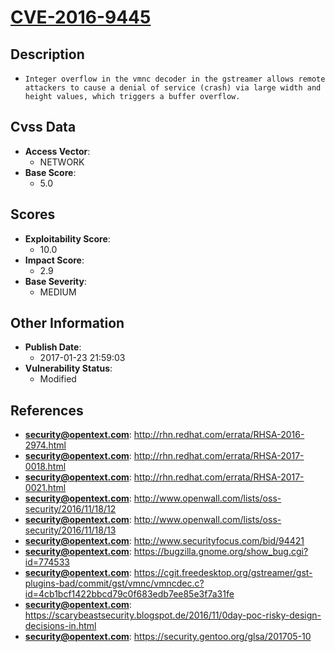 
# [CVE-2016-9445](https://cve.mitre.org/cgi-bin/cvename.cgi?name=CVE-2016-9445)

## Description

- `Integer overflow in the vmnc decoder in the gstreamer allows remote attackers to cause a denial of service (crash) via large width and height values, which triggers a buffer overflow.`

## Cvss Data

- **Access Vector**:
  - NETWORK
- **Base Score**:
  - 5.0

## Scores

- **Exploitability Score**:
  - 10.0
- **Impact Score**:
  - 2.9
- **Base Severity**:
  - MEDIUM

## Other Information

- **Publish Date**:
  - 2017-01-23 21:59:03
- **Vulnerability Status**:
  - Modified

## References

- **security@opentext.com**: http://rhn.redhat.com/errata/RHSA-2016-2974.html
- **security@opentext.com**: http://rhn.redhat.com/errata/RHSA-2017-0018.html
- **security@opentext.com**: http://rhn.redhat.com/errata/RHSA-2017-0021.html
- **security@opentext.com**: http://www.openwall.com/lists/oss-security/2016/11/18/12
- **security@opentext.com**: http://www.openwall.com/lists/oss-security/2016/11/18/13
- **security@opentext.com**: http://www.securityfocus.com/bid/94421
- **security@opentext.com**: https://bugzilla.gnome.org/show_bug.cgi?id=774533
- **security@opentext.com**: https://cgit.freedesktop.org/gstreamer/gst-plugins-bad/commit/gst/vmnc/vmncdec.c?id=4cb1bcf1422bbcd79c0f683edb7ee85e3f7a31fe
- **security@opentext.com**: https://scarybeastsecurity.blogspot.de/2016/11/0day-poc-risky-design-decisions-in.html
- **security@opentext.com**: https://security.gentoo.org/glsa/201705-10
